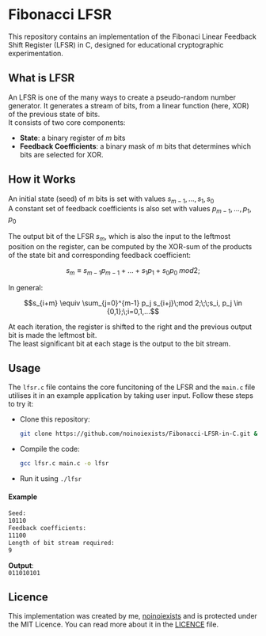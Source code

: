 # Fibonacci LFSR
This repository contains an implementation of the Fibonaci Linear Feedback Shift Register (LFSR) in C, designed for educational cryptographic experimentation.  

## What is LFSR  
An LFSR is one of the many ways to create a pseudo-random number generator. It generates a stream of bits, from a linear function (here, XOR) of the previous state of bits.  
It consists of two core components:  
- **State**: a binary register of $`m`$ bits
- **Feedback Coefficients**: a binary mask of $`m`$ bits that determines which bits are selected for XOR.

## How it Works
An initial state (seed) of $`m`$ bits is set with values  $`s_{m-1},..., s_1, s_0`$  
A constant set of feedback coefficients is also set with values  $`p_{m-1},..., p_1, p_0`$  

The output bit of the LFSR $`s_m`$, which is also the input to the leftmost position on the register, can be computed by the XOR-sum of the products of the state bit and corresponding feedback coefficient:
```math
s_m \equiv s_{m-1}p_{m-1} +...+ s_{1}p_{1} + s_{0}p_{0}\;mod 2;
```
In general:  
```math
s_{i+m} \equiv \sum_{j=0}^{m-1} p_j s_{i+j}\;mod 2;\;\;s_i, p_j \in {0,1};\;i=0,1,...
```
At each iteration, the register is shifted to the right and the previous output bit is made the leftmost bit.  
The least significant bit at each stage is the output to the bit stream.  

## Usage
The `lfsr.c` file contains the core funcitoning of the LFSR and the `main.c` file utilises it in an example application by taking user input. Follow these steps to try it:   
- Clone this repository:  
  ```sh
  git clone https://github.com/noinoiexists/Fibonacci-LFSR-in-C.git && cd Fibonacci-LFSR-in-C/src/
  ```
- Compile the code:
  ```sh
  gcc lfsr.c main.c -o lfsr
  ```
- Run it using `./lfsr`

#### Example
```sh
Seed:
10110
Feedback coefficients:
11100
Length of bit stream required:
9
```
**Output**:  
`011010101`  

## Licence
This implementation was created by me, [noinoiexists](https://github.com/noinoiexists) and is protected under the MIT Licence. You can read more about it in the [LICENCE](https://github.com/noinoiexists/Fibonacci-LFSR-in-C/blob/main/LICENSE) file.
